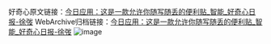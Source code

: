好奇心原文链接：[今日应用：这是一款允许你随写随丢的便利贴_智能_好奇心日报-徐弢](https://www.qdaily.com/articles/6042.html)
WebArchive归档链接：[今日应用：这是一款允许你随写随丢的便利贴_智能_好奇心日报-徐弢](http://web.archive.org/web/20170611072112/http://www.qdaily.com/articles/6042.html)
![image](http://ww3.sinaimg.cn/large/007d5XDply1g3whent77sj30u02o6x26)